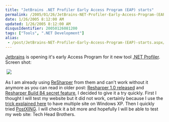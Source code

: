```yaml
---
title: "JetBrains .NET Profiler Early Access Program (EAP) starts"
permalink: /2005/01/26/JetBrains-NET-Profiler-Early-Access-Program-(EAP)-starts/
date: 1/26/2005 8:12:00 AM
updated: 1/26/2005 8:12:00 AM
disqusIdentifier: 20050126081200
tags: ["Tools", ".NET Development"]
alias:
 - /post/JetBrains-NET-Profiler-Early-Access-Program-(EAP)-starts.aspx/index.html
---
```




[Jetbrains](http://www.jetbrains.com/) is opening it's early 
Access Program for it new tool [.NET 
Profiler](http://www.jetbrains.net/confluence/display/NetProf/Home;jsessionid=2D14D441FF9F196312B8F8303B583D34). Screen shot:
<!-- more -->

 ![](http://membres.lycos.fr/lkempe//jetbrain.jpg)

As I am already using [ReSharper](http://www.jetbrains.com/resharper/) from them and can't 
work without it anymore as you can read in older post: [Resharper 
1.0 released](http://weblogs.asp.net/lkempe/archive/2004/07/22/191622.aspx) and [Resharper 
Build 84 secret feature](http://weblogs.asp.net/lkempe/archive/2004/06/07/150356.aspx), I decided to give it a try quickly. First I thought 
I will test my website but it did not work, certainly because I use the [trick 
explained here](http://weblogs.asp.net/lkempe/archive/2004/10/17/243561.aspx) to have multiple site on Windows XP. Then I quickly 
tried [PostXING](http://projectdistributor.net/Projects/Project.aspx?projectId=12). 
I will check it a bit more and hopefully I will be able to test my web site: 
Tech Head Brothers.
